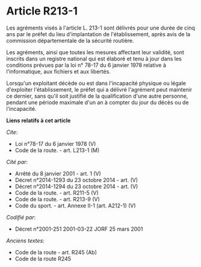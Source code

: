 # Article R213-1

Les agréments visés à l'article L. 213-1 sont délivrés pour une durée de cinq ans par le préfet du lieu d'implantation de
l'établissement, après avis de la commission départementale de la sécurité routière. 

Les agréments, ainsi que toutes les mesures affectant leur validité, sont inscrits dans un registre national qui est élaboré
et tenu à jour dans les conditions prévues par la loi n° 78-17 du 6 janvier 1978 relative à l'informatique, aux fichiers et
aux libertés. 

Lorsqu'un exploitant décède ou est dans l'incapacité physique ou légale d'exploiter l'établissement, le préfet qui a délivré
l'agrément peut maintenir ce dernier, sans qu'il soit justifié de la qualification d'une autre personne, pendant une période
maximale d'un an à compter du jour du décès ou de l'incapacité.

**Liens relatifs à cet article**

_Cite_:

  - Loi n°78-17 du 6 janvier 1978 (V)
  - Code de la route. - art. L213-1 (M)

_Cité par_:

  - Arrêté du 8 janvier 2001 - art. 1 (V)
  - Décret n°2014-1293 du 23 octobre 2014 - art. (V)
  - Décret n°2014-1294 du 23 octobre 2014 - art. (V)
  - Code de la route. - art. R211-5 (V)
  - Code de la route. - art. R213-9 (V)
  - Code du sport. - art. Annexe II-1 (art. A212-1) (V)

_Codifié par_:

  - Décret n°2001-251 2001-03-22 JORF 25 mars 2001

_Anciens textes_:

  - Code de la route - art. R245 (Ab)
  - Code de la route R245
